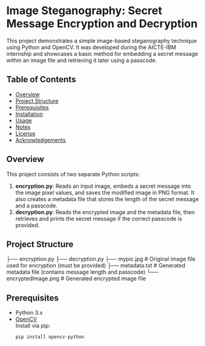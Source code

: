 # Image Steganography: Secret Message Encryption and Decryption

This project demonstrates a simple image-based steganography technique using Python and OpenCV. It was developed during the AICTE-IBM internship and showcases a basic method for embedding a secret message within an image file and retrieving it later using a passcode.

## Table of Contents
- [Overview](#overview)
- [Project Structure](#project-structure)
- [Prerequisites](#prerequisites)
- [Installation](#installation)
- [Usage](#usage)
- [Notes](#notes)
- [License](#license)
- [Acknowledgements](#acknowledgements)

## Overview
This project consists of two separate Python scripts:
1. **encryption.py**: Reads an input image, embeds a secret message into the image pixel values, and saves the modified image in PNG format. It also creates a metadata file that stores the length of the secret message and a passcode.
2. **decryption.py**: Reads the encrypted image and the metadata file, then retrieves and prints the secret message if the correct passcode is provided.

## Project Structure
 ├── encryption.py 
 ├── decryption.py 
 ├── mypic.jpg # Original image file used for encryption (must be provided) 
 ├── metadata.txt # Generated metadata file (contains message length and passcode) 
 └── encryptedImage.png # Generated encrypted image file

## Prerequisites
- Python 3.x
- [OpenCV](https://opencv.org/)  
  Install via pip:
  ```bash
  pip install opencv-python
